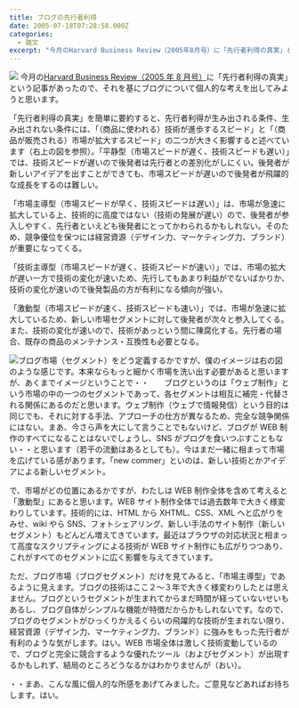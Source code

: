 ```yaml
---
title: ブログの先行者利得
date: 2005-07-18T07:28:58.000Z
categories:
  - 雑文
excerpt: "今月のHarvard Business Review（2005年8月号）に「先行者利得の真実」という記事があったので、それを基にブログについて個人的な考えを出してみようと思います。  「先行者利得の真実」を簡単に要約すると、先行者利得が生み出される条件、生み出されない条件には、「（商品に使われる）技術が進歩するスピード」と「（商品が販売される）市場が拡大するスピード」の二つが大きく影響すると述べています（右上の図を参照）。「平静型（市場スピードが遅く、技術スピードも遅い）」では、技術スピードが遅いので後発者は先行者との差別化がしにくい。後発者が新しいアイデアを出すことができても、市場スピードが遅いので後発者が飛躍的な成長をするのは難しい。  「市場主導型（市場スピードが早く、技術スピードは遅い）」は、市場が急速に拡大している上、技術的に高度ではない（技術の発展が遅い）ので、後発者が参入しやすく、先行者といえども後発者にとってかわられるかもしれない。そのため、競争優位を保つには経営資源（デザイン力、マーケティング力、ブランド）が重要になってくる。  「技術主導型（市場スピードが遅く、技術スピードが速い）」では、市場の拡大が遅い一方で技術の変化が速いため、先行してもあまり利益がでないばかりか、技術の変化が速いので後発製品の方が有利になる傾向が強い。  「激動型（市場スピードが速く、技術スピードも速い）」では、市場が急速に拡大しているため、新しい市場セグメントに対して後発者が次々と参入してくる。また、技術の変化が速いので、技術があっという間に陳腐化する。先行者の場合、既存の商品のメンテナンス・互換性も必要となる。"
---
```


![](/blog//assets/i/etc/first-mover.gif) 今月の[Harvard Business Review（2005 年 8 月号）](http://www.amazon.co.jp/exec/obidos/ASIN/B000A0G33I/ref=nosim/yutakayamaguc-22)に「先行者利得の真実」という記事があったので、それを基にブログについて個人的な考えを出してみようと思います。

「先行者利得の真実」を簡単に要約すると、先行者利得が生み出される条件、生み出されない条件には、「（商品に使われる）技術が進歩するスピード」と「（商品が販売される）市場が拡大するスピード」の二つが大きく影響すると述べています（右上の図を参照）。「平静型（市場スピードが遅く、技術スピードも遅い）」では、技術スピードが遅いので後発者は先行者との差別化がしにくい。後発者が新しいアイデアを出すことができても、市場スピードが遅いので後発者が飛躍的な成長をするのは難しい。

「市場主導型（市場スピードが早く、技術スピードは遅い）」は、市場が急速に拡大している上、技術的に高度ではない（技術の発展が遅い）ので、後発者が参入しやすく、先行者といえども後発者にとってかわられるかもしれない。そのため、競争優位を保つには経営資源（デザイン力、マーケティング力、ブランド）が重要になってくる。

「技術主導型（市場スピードが遅く、技術スピードが速い）」では、市場の拡大が遅い一方で技術の変化が速いため、先行してもあまり利益がでないばかりか、技術の変化が速いので後発製品の方が有利になる傾向が強い。

「激動型（市場スピードが速く、技術スピードも速い）」では、市場が急速に拡大しているため、新しい市場セグメントに対して後発者が次々と参入してくる。また、技術の変化が速いので、技術があっという間に陳腐化する。先行者の場合、既存の商品のメンテナンス・互換性も必要となる。

![](/blog//assets/i/etc/first-mover2.gif)ブログ市場（セグメント）をどう定義するかですが、僕のイメージは右の図のような感じです。本来ならもっと細かく市場を洗い出す必要があると思いますが、あくまでイメージということで・・　　ブログというのは「ウェブ制作」という市場の中の一つのセグメントであって、各セグメントは相互に補完・代替される関係にあるのだと思います。ウェブ制作（ウェブで情報発信）という目的は同じでも、それに対する手法、アプローチの仕方が異なるため、完全な競争関係にはない。まあ、今さら声を大にして言うことでもないけど、ブログが WEB 制作のすべてになることはないでしょうし、SNS がブログを食いつぶすこともない・・と思います（若干の流動はあるとしても）。今はまだ一緒に相まって市場を広げている感があります。「new commer」といのは、新しい技術とかアイデアによる新しいセグメント。

で、市場がどの位置にあるかですが、わたしは WEB 制作全体を含めて考えると「激動型」にあると思います。WEB サイト制作全体では過去数年で大きく様変わりしています。技術的には、HTML から XHTML、CSS、XML へと広がりをみせ、wiki やら SNS、フォトシェアリング、新しい手法のサイト制作（新しいセグメント）もどんどん増えてきています。最近はブラウザの対応状況と相まって高度なスクリプティングによる技術が WEB サイト制作にも広がりつつあり、これがすべてのセグメントに広く影響を与えてきています。

ただ、ブログ市場（ブログセグメント）だけを見てみると、「市場主導型」であるように見えます。ブログの技術はここ２〜３年で大きく様変わりしたとは思えません。ブログというセグメントが生まれてからまだ時間が経っていないせいもあるし、ブログ自体がシンプルな機能が特徴だからかもしれないです。なので、ブログのセグメントがひっくりかえるくらいの飛躍的な技術が生まれない限り、経営資源（デザイン力、マーケティング力、ブランド）に強みをもった先行者が有利のような気がします。はい。WEB 市場全体は激しく技術変動しているので、ブログと完全に競合するような優れたツール（およびセグメント）が出現するかもしれず、結局のところどうなるかはわかりませんが（おい）。

・・まあ、こんな風に個人的な所感をあげてみました。ご意見などあればお待ちします。はい。
